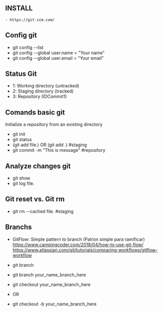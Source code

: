 ## INSTALL
```
- https://git-scm.com/ 
```

## Config git
- git config --list
- git config --global user.name = "Your name" 
- git config --global user.email = "Your email" 

## Status Git
- 1: Working directory (untracked)
- 2: Staging directory (tracked)
- 3: Repository (IDCommit1)

## Comands basic git
Initialize a repository from an existing directory
- git init
- git status
- (git add file.<ext>) OR (git add .) #staging
- git commit -m "This is message" #repository

## Analyze changes git
- git show
- git log file.<ext>
<!-- - git diff IDCommit1 IDCommit2  -->

## Git reset vs. Git rm
- git rm --cached file.<ext> #staging

## Branchs
- GitFlow: Simple pattern to branch (Patrón simple para ramificar)
    https://www.campingcoder.com/2018/04/how-to-use-git-flow/
    https://www.atlassian.com/git/tutorials/comparing-workflows/gitflow-workflow

- git branch

- git branch your_name_branch_here
- git checkout your_name_branch_here

- OR

- git checkout -b your_name_branch_here